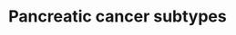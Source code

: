 ---
annotations:
- id: PW:0000626
  parent: disease pathway
  type: Pathway Ontology
  value: pancreatic cancer pathway
- id: DOID:1793
  parent: disease of cellular proliferation
  type: Disease Ontology
  value: pancreatic cancer
authors:
- IsabelWassink
description: 'This is an annotated list of genes associated with the classical and
  basal-like subtypes of pancreatic cancer. Based on: Moffitt et al., 2015 (doi:10.1038/ng.3398).'
last-edited: 2023-06-21
organisms:
- Homo sapiens
redirect_from:
- /index.php/Pathway:WP5390
- /instance/WP5390
- /instance/WP5390_r126766
revision: r126766
schema-jsonld:
- '@context': https://schema.org/
  '@id': https://wikipathways.github.io/pathways/WP5390.html
  '@type': Dataset
  creator:
    '@type': Organization
    name: WikiPathways
  description: 'This is an annotated list of genes associated with the classical and
    basal-like subtypes of pancreatic cancer. Based on: Moffitt et al., 2015 (doi:10.1038/ng.3398).'
  keywords:
  - AGR2
  - AGR3
  - ANXA10
  - ANXA8L1
  - AREG
  - BTNL8
  - CDH17
  - CEACAM6
  - CLRN3
  - CST6
  - CTSE
  - CTSV
  - CYP3A7
  - DHRS9
  - FAM3D
  - FAM83A
  - FGFBP1
  - GPR87
  - KRT15
  - KRT17
  - KRT20
  - KRT6A
  - KRT6C
  - KRT7
  - LEMD1
  - LGALS4
  - LY6D
  - LYZ
  - MYO1A
  - PLA2G10
  - PRR15L
  - REG4
  - S100A2
  - SCEL
  - SERPINB3
  - SERPINB4
  - SLC2A1
  - SPINK4
  - SPRR1B
  - SPRR3
  - ST6GALNAC1
  - TFF1
  - TFF2
  - TFF3
  - TNS4
  - TSPAN8
  - UCA1
  - VGLL1
  - VSIG2
  license: CC0
  name: Pancreatic cancer subtypes
seo: CreativeWork
title: Pancreatic cancer subtypes
wpid: WP5390
---